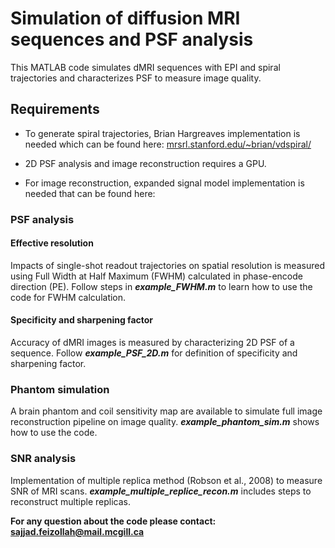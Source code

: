 # Simulation of diffusion MRI sequences and PSF analysis
This MATLAB code simulates dMRI sequences with EPI and spiral trajectories and characterizes PSF to measure image quality.
## Requirements

* To generate spiral trajectories, Brian Hargreaves implementation is needed which can be found here: [mrsrl.stanford.edu/~brian/vdspiral/](http://mrsrl.stanford.edu/~brian/vdspiral/)

* 2D PSF analysis and image reconstruction requires a GPU.

* For image reconstruction, expanded signal model implementation is needed that can be found here: 

### PSF analysis
#### Effective resolution
Impacts of single-shot readout trajectories on spatial resolution is measured using Full Width at Half Maximum (FWHM) calculated in phase-encode direction (PE). Follow steps in ***example_FWHM.m*** to learn how to use the code for FWHM calculation.
#### Specificity and sharpening factor
Accuracy of dMRI images is measured by characterizing 2D PSF of a sequence. Follow ***example_PSF_2D.m*** for definition of specificity and sharpening factor.
### Phantom simulation
A brain phantom and coil sensitivity map are available to simulate full image reconstruction pipeline on image quality. ***example_phantom_sim.m*** shows how to use the code.
### SNR analysis
Implementation of multiple replica method (Robson et al., 2008) to measure SNR of MRI scans. ***example_multiple_replice_recon.m*** includes steps to reconstruct multiple replicas.


**For any question about the code please contact: [sajjad.feizollah@mail.mcgill.ca](mailto:sajjad.feizollah@mail.mcgill.ca)**
